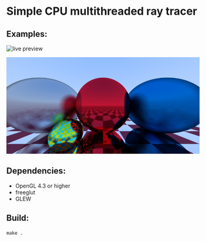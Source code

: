 # Simple CPU multithreaded ray tracer

Examples:
---------

![live preview](/demo.gif)

![test image](/test.bmp)

Dependencies:
-------------
 - OpenGL 4.3 or higher
 - freeglut
 - GLEW

Build:
--------

```
make .
```